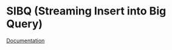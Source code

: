 # SIBQ (Streaming Insert into Big Query)
[Documentation](https://github.com/interviewparrot/SIBQ/wiki)
